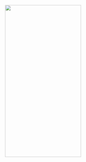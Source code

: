 <img src= "https://user-images.githubusercontent.com/113818392/201281659-f632583e-b788-4bb2-a59f-efeb8c270cef.jpg"  height="500" width="250">
